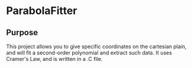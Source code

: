 # ParabolaFitter
## Purpose
This project allows you to give specific coordinates on the cartesian plain, and will fit a second-order polynomial and extract such data. It uses Cramer's Law, and is written in a .C file.
